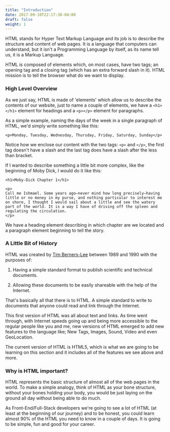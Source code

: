 ```yaml
---
title: "Introduction"
date: 2017-09-10T22:17:38-04:00
draft: false
weight: 1
---
```


HTML stands for Hyper Text Markup Language and its job is to describe
the structure and content of web pages.
It is a language that computers can understand, but it isn't a
Programming Language by itself, as its name tell us, it is a Markup Language.

HTML is composed of elements which, on most cases, have two tags; an opening
tag and a closing tag (which has an extra forward slash in it). HTML mission
is to tell the browser what do we want to display.

### High Level Overview

As we just say, HTML is made of 'elements' which allow us to describe the
contents of our website, just to name a couple of elements, we have a `<h1></h1>`
element for headings and a `<p></p>` element for paragraphs.

As a simple example, naming the days of the week in a single paragraph of HTML,
we'd simply write something like this:

    <p>Monday, Tuesday, Wednesday, Thursday, Friday, Saturday, Sunday</p>

Notice how we enclose our content with the two tags:
`<p>` and `</p>`, the first tag doesn't have a slash
and the last tag does have a slash after the less than bracket.

If I wanted to describe something a little bit more complex, like the beginning
of Moby Dick, I would do it like this:

    <h1>Moby-Dick Chapter 1</h1>

    <p>
    Call me Ishmael. Some years ago—never mind how long precisely—having little or no money in my purse, and nothing particular to interest me on shore, I thought I would sail about a little and see the watery part of the world. It is a way I have of driving off the spleen and regulating the circulation.
    </p>

We have a heading element describing in which chapter are we located and a
paragraph element beginning to tell the story.

### A Little Bit of History

HTML was created by [Tim Berners-Lee](https://en.wikipedia.org/wiki/Tim_Berners-Lee)
between 1989 and 1990 with the purposes of:

1. Having a simple standard format to publish scientific and technical documents.

2. Allowing these documents to be easily shareable with the help of the
Internet.

That's basically all that there is to HTML. A simple standard to write to documents
that anyone could read and link through the Internet.

This first version of HTML was all about text and links. As time went through,
with Internet speeds going up and being more accessible to the regular people like
you and me, new versions of HTML emerged to add new features to the language
like; New Tags, Images, Sound, Video and even GeoLocation.

The current version of HTML is HTML5, which is what we are going to be learning
on this section and it includes all of the features we see above and more.

### Why is HTML important?

HTML represents the basic structure of almost all of the web pages in the world.
To make a simple analogy, think of HTML as your bone structure, without
your bones holding your body, you would be just laying on the ground all day
without being able to do much.

As Front-End/Full-Stack developers we're going to see a lot of HTML (at least
at the beginning of our journey) and to be honest, you could learn almost 90%
of the HTML you need to know in a couple of days. It is going to be simple,
fun and good for your career.
